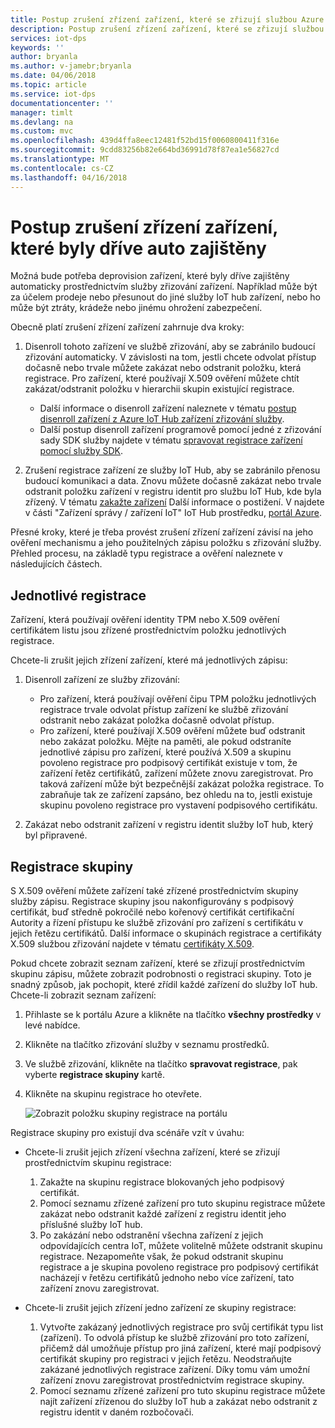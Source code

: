 ```yaml
---
title: Postup zrušení zřízení zařízení, které se zřizují službou Azure IoT Hub zařízení zřizování | Microsoft Docs
description: Postup zrušení zřízení zařízení, které se zřizují službou Azure IoT Hub zařízení zřizování
services: iot-dps
keywords: ''
author: bryanla
ms.author: v-jamebr;bryanla
ms.date: 04/06/2018
ms.topic: article
ms.service: iot-dps
documentationcenter: ''
manager: timlt
ms.devlang: na
ms.custom: mvc
ms.openlocfilehash: 439d4ffa8eec12481f52bd15f0060800411f316e
ms.sourcegitcommit: 9cdd83256b82e664bd36991d78f87ea1e56827cd
ms.translationtype: MT
ms.contentlocale: cs-CZ
ms.lasthandoff: 04/16/2018
---
```

# <a name="how-to-deprovision-devices-that-were-previously-auto-provisioned"></a>Postup zrušení zřízení zařízení, které byly dříve auto zajištěny 

Možná bude potřeba deprovision zařízení, které byly dříve zajištěny automaticky prostřednictvím služby zřizování zařízení. Například může být za účelem prodeje nebo přesunout do jiné služby IoT hub zařízení, nebo ho může být ztráty, krádeže nebo jinému ohrožení zabezpečení. 

Obecně platí zrušení zřízení zařízení zahrnuje dva kroky:

1. Disenroll tohoto zařízení ve službě zřizování, aby se zabránilo budoucí zřizování automaticky. V závislosti na tom, jestli chcete odvolat přístup dočasně nebo trvale můžete zakázat nebo odstranit položku, která registrace. Pro zařízení, které používají X.509 ověření můžete chtít zakázat/odstranit položku v hierarchii skupin existující registrace.  
 
   - Další informace o disenroll zařízení naleznete v tématu [postup disenroll zařízení z Azure IoT Hub zařízení zřizování služby](how-to-revoke-device-access-portal.md).
   - Další postup disenroll zařízení programově pomocí jedné z zřizování sady SDK služby najdete v tématu [spravovat registrace zařízení pomocí služby SDK](how-to-manage-enrollments-sdks.md).

2. Zrušení registrace zařízení ze služby IoT Hub, aby se zabránilo přenosu budoucí komunikaci a data. Znovu můžete dočasně zakázat nebo trvale odstranit položku zařízení v registru identit pro službu IoT Hub, kde byla zřízený. V tématu [zakažte zařízení](/azure/iot-hub/iot-hub-devguide-identity-registry.md#disable-devices) Další informace o postižení. V najdete v části "Zařízení správy / zařízení IoT" IoT Hub prostředku, [portál Azure](https://portal.azure.com).

Přesné kroky, které je třeba provést zrušení zřízení zařízení závisí na jeho ověření mechanismu a jeho použitelných zápisu položku s zřizování služby. Přehled procesu, na základě typu registrace a ověření naleznete v následujících částech.

## <a name="individual-enrollments"></a>Jednotlivé registrace
Zařízení, která používají ověření identity TPM nebo X.509 ověření certifikátem listu jsou zřízené prostřednictvím položku jednotlivých registrace. 

Chcete-li zrušit jejich zřízení zařízení, které má jednotlivých zápisu: 

1. Disenroll zařízení ze služby zřizování:

   - Pro zařízení, která používají ověření čipu TPM položku jednotlivých registrace trvale odvolat přístup zařízení ke službě zřizování odstranit nebo zakázat položka dočasně odvolat přístup. 
   - Pro zařízení, které používají X.509 ověření můžete buď odstranit nebo zakázat položku. Mějte na paměti, ale pokud odstraníte jednotlivé zápisu pro zařízení, které používá X.509 a skupinu povoleno registrace pro podpisový certifikát existuje v tom, že zařízení řetěz certifikátů, zařízení můžete znovu zaregistrovat. Pro taková zařízení může být bezpečnější zakázat položka registrace. To zabraňuje tak ze zařízení zapsáno, bez ohledu na to, jestli existuje skupinu povoleno registrace pro vystavení podpisového certifikátu.

2. Zakázat nebo odstranit zařízení v registru identit služby IoT hub, který byl připravené. 


## <a name="enrollment-groups"></a>Registrace skupiny
S X.509 ověření můžete zařízení také zřízené prostřednictvím skupiny služby zápisu. Registrace skupiny jsou nakonfigurovány s podpisový certifikát, buď středně pokročilé nebo kořenový certifikát certifikační Autority a řízení přístupu ke službě zřizování pro zařízení s certifikátu v jejich řetězu certifikátů. Další informace o skupinách registrace a certifikáty X.509 službou zřizování najdete v tématu [certifikáty X.509](concepts-security.md#x509-certificates). 

Pokud chcete zobrazit seznam zařízení, které se zřizují prostřednictvím skupinu zápisu, můžete zobrazit podrobnosti o registraci skupiny. Toto je snadný způsob, jak pochopit, které zřídil každé zařízení do služby IoT hub. Chcete-li zobrazit seznam zařízení: 

1. Přihlaste se k portálu Azure a klikněte na tlačítko **všechny prostředky** v levé nabídce.
2. Klikněte na tlačítko zřizování služby v seznamu prostředků.
3. Ve službě zřizování, klikněte na tlačítko **spravovat registrace**, pak vyberte **registrace skupiny** kartě.
4. Klikněte na skupinu registrace ho otevřete.

   ![Zobrazit položku skupiny registrace na portálu](./media/how-to-unprovision-devices/view-enrollment-group.png)

Registrace skupiny pro existují dva scénáře vzít v úvahu:

- Chcete-li zrušit jejich zřízení všechna zařízení, které se zřizují prostřednictvím skupinu registrace:
  1. Zakažte na skupinu registrace blokovaných jeho podpisový certifikát. 
  2. Pomocí seznamu zřízené zařízení pro tuto skupinu registrace můžete zakázat nebo odstranit každé zařízení z registru identit jeho příslušné služby IoT hub. 
  3. Po zakázání nebo odstranění všechna zařízení z jejich odpovídajících centra IoT, můžete volitelně můžete odstranit skupinu registrace. Nezapomeňte však, že pokud odstranit skupinu registrace a je skupina povoleno registrace pro podpisový certifikát nacházejí v řetězu certifikátů jednoho nebo více zařízení, tato zařízení znovu zaregistrovat. 

- Chcete-li zrušit jejich zřízení jedno zařízení ze skupiny registrace:
  1. Vytvořte zakázaný jednotlivých registrace pro svůj certifikát typu list (zařízení). To odvolá přístup ke službě zřizování pro toto zařízení, přičemž dál umožňuje přístup pro jiná zařízení, které mají podpisový certifikát skupiny pro registraci v jejich řetězu. Neodstraňujte zakázané jednotlivých registrace zařízení. Díky tomu vám umožní zařízení znovu zaregistrovat prostřednictvím registrace skupiny. 
  2. Pomocí seznamu zřízené zařízení pro tuto skupinu registrace můžete najít zařízení zřízenou do služby IoT hub a zakázat nebo odstranit z registru identit v daném rozbočovači. 
  
  










